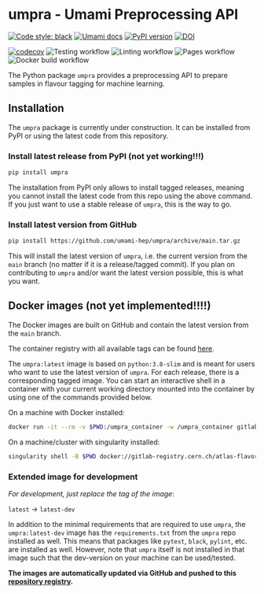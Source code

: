# umpra - Umami Preprocessing API

[![Code style: black](https://img.shields.io/badge/code%20style-black-000000.svg)](https://github.com/psf/black)
[![Umami docs](https://img.shields.io/badge/info-documentation-informational)](https://umami-hep.github.io/umpra/)
[![PyPI version](https://badge.fury.io/py/umpra-hep.svg)](https://badge.fury.io/py/umpra-hep)
[![DOI](https://zenodo.org/badge/DOI/10.5281/zenodo.6607414.svg)](https://doi.org/10.5281/zenodo.6607414)

[![codecov](https://codecov.io/gh/umami-hep/umpra/branch/main/graph/badge.svg)](https://codecov.io/gh/umami-hep/umpra)
![Testing workflow](https://github.com/umami-hep/umpra/actions/workflows/testing.yml/badge.svg)
![Linting workflow](https://github.com/umami-hep/umpra/actions/workflows/linting.yml/badge.svg)
![Pages workflow](https://github.com/umami-hep/umpra/actions/workflows/pages.yml/badge.svg)
![Docker build workflow](https://github.com/umami-hep/umpra/actions/workflows/docker_build.yml/badge.svg)

The Python package `umpra` provides a preprocessing API to prepare samples in flavour tagging for machine learning.

## Installation

The `umpra` package is currently under construction. It can be installed from PyPI or
using the latest code from this repository.

### Install latest release from PyPI (not yet working!!!)

```bash
pip install umpra
```

The installation from PyPI only allows to install tagged releases, meaning you cannot
install the latest code from this repo using the above command.
If you just want to use a stable release of `umpra`, this is the way to go.

### Install latest version from GitHub

```bash
pip install https://github.com/umami-hep/umpra/archive/main.tar.gz
```

This will install the latest version of `umpra`, i.e. the current version
from the `main` branch (no matter if it is a release/tagged commit).
If you plan on contributing to `umpra` and/or want the latest version possible, this is what you want.

## Docker images (not yet implemented!!!!)

The Docker images are built on GitHub and contain the latest version from the `main` branch.

The container registry with all available tags can be found
[here](https://gitlab.cern.ch/atlas-flavor-tagging-tools/training-images/umpra-images/container_registry/13727).

The `umpra:latest` image is based on `python:3.8-slim` and is meant for users who want to use the latest version of `umpra`. For each release, there is a corresponding tagged image.
You can start an interactive shell in a container with your current working directory
mounted into the container by using one of the commands provided below.

On a machine with Docker installed:

```bash
docker run -it --rm -v $PWD:/umpra_container -w /umpra_container gitlab-registry.cern.ch/atlas-flavor-tagging-tools/training-images/umpra-images/umpra:latest bash
```

On a machine/cluster with singularity installed:

```bash
singularity shell -B $PWD docker://gitlab-registry.cern.ch/atlas-flavor-tagging-tools/training-images/umpra-images/umpra:latest
```

### Extended image for development

_For development, just replace the tag of the image_:

`latest` -> `latest-dev`

In addition to the minimal requirements that are required to use `umpra`, the
`umpra:latest-dev` image has the `requirements.txt` from the `umpra` repo installed as
well.
This means that packages like `pytest`, `black`, `pylint`, etc. are installed as well.
However, note that `umpra` itself is not installed in that image such that the dev-version
on your machine can be used/tested.

**The images are automatically updated via GitHub and pushed to this [repository registry](https://gitlab.cern.ch/atlas-flavor-tagging-tools/training-images/umpra-images/container_registry).**
